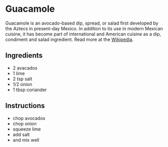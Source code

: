 # Guacamole
Guacamole is an avocado-based dip, spread, or salad first developed by the Aztecs in present-day Mexico. In addition to its use in modern Mexican cuisine, it has become part of international and American cuisine as a dip, condiment and salad ingredient. Read more at the [Wikipedia](https://en.wikipedia.org/wiki/Guacamole). 

## Ingredients
* 2 avacados
* 1 lime
* 2 tsp salt
* 1/2 onion
* 1 tbsp coriander

## Instructions
* chop avocados
* chop onion
* squeeze lime
* add salt
* and mix well
